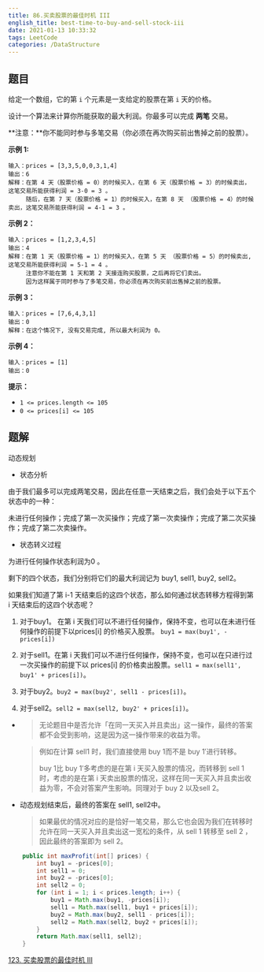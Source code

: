 ```yaml
---
title: 86.买卖股票的最佳时机 III
english_title: best-time-to-buy-and-sell-stock-iii
date: 2021-01-13 10:33:32
tags: LeetCode
categories: /DataStructure
---
```


## 题目

给定一个数组，它的第 `i` 个元素是一支给定的股票在第 `i` 天的价格。

设计一个算法来计算你所能获取的最大利润。你最多可以完成 **两笔** 交易。

**注意：**你不能同时参与多笔交易（你必须在再次购买前出售掉之前的股票）。

**示例 1:**

```
输入：prices = [3,3,5,0,0,3,1,4]
输出：6
解释：在第 4 天（股票价格 = 0）的时候买入，在第 6 天（股票价格 = 3）的时候卖出，这笔交易所能获得利润 = 3-0 = 3 。
     随后，在第 7 天（股票价格 = 1）的时候买入，在第 8 天 （股票价格 = 4）的时候卖出，这笔交易所能获得利润 = 4-1 = 3 。
```

**示例 2：**

```
输入：prices = [1,2,3,4,5]
输出：4
解释：在第 1 天（股票价格 = 1）的时候买入，在第 5 天 （股票价格 = 5）的时候卖出, 这笔交易所能获得利润 = 5-1 = 4 。   
     注意你不能在第 1 天和第 2 天接连购买股票，之后再将它们卖出。   
     因为这样属于同时参与了多笔交易，你必须在再次购买前出售掉之前的股票。
```

**示例 3：**

```
输入：prices = [7,6,4,3,1] 
输出：0 
解释：在这个情况下, 没有交易完成, 所以最大利润为 0。
```

**示例 4：**

```
输入：prices = [1]
输出：0
```

**提示：**

- `1 <= prices.length <= 105`
- `0 <= prices[i] <= 105`

## 题解

动态规划

* 状态分析

由于我们最多可以完成两笔交易，因此在任意一天结束之后，我们会处于以下五个状态中的一种：

未进行任何操作；完成了第一次买操作；完成了第一次卖操作；完成了第二次买操作；完成了第二次卖操作。

* 状态转义过程

为进行任何操作状态利润为0 。

剩下的四个状态，我们分别将它们的最大利润记为 buy1, sell1, buy2, sell2。

如果我们知道了第 i-1 天结束后的这四个状态，那么如何通过状态转移方程得到第 i 天结束后的这四个状态呢？

1. 对于buy1。 在第 i 天我们可以不进行任何操作，保持不变，也可以在未进行任何操作的前提下以prices[i]  的价格买入股票。 `buy1 = max(buy1', -prices[i])`

2. 对于sell1。在第 i 天我们可以不进行任何操作，保持不变，也可以在只进行过一次买操作的前提下以 prices[i]  的价格卖出股票。`sell1 = max(sell1', buy1' + prices[i])`。
3. 对于buy2。`buy2 = max(buy2', sell1 - prices[i])`。
4. 对于sell2。`sell2 = max(sell2, buy2' + prices[i])`。

* > 无论题目中是否允许「在同一天买入并且卖出」这一操作，最终的答案都不会受到影响，这是因为这一操作带来的收益为零。

  > 例如在计算 sell1 时，我们直接使用 buy 1而不是  buy 1′进行转移。
  >
  > buy 1比 buy 1′多考虑的是在第 i 天买入股票的情况，而转移到 sell 1 时，考虑的是在第 i 天卖出股票的情况，这样在同一天买入并且卖出收益为零，不会对答案产生影响。同理对于 buy 2 以及sell 2。

* 动态规划结束后，最终的答案在 sell1, sell2中。

  > 如果最优的情况对应的是恰好一笔交易，那么它也会因为我们在转移时允许在同一天买入并且卖出这一宽松的条件，从 sell 1 转移至 sell 2 ，因此最终的答案即为 sell 2。

```java
    public int maxProfit(int[] prices) {
        int buy1 = -prices[0];
        int sell1 = 0;
        int buy2 = -prices[0];
        int sell2 = 0;
        for (int i = 1; i < prices.length; i++) {
            buy1 = Math.max(buy1, -prices[i]);
            sell1 = Math.max(sell1, buy1 + prices[i]);
            buy2 = Math.max(buy2, sell1 - prices[i]);
            sell2 = Math.max(sell2, buy2 + prices[i]);
        }
        return Math.max(sell1, sell2);
    }
```

[123. 买卖股票的最佳时机 III](https://leetcode-cn.com/problems/best-time-to-buy-and-sell-stock-iii/)